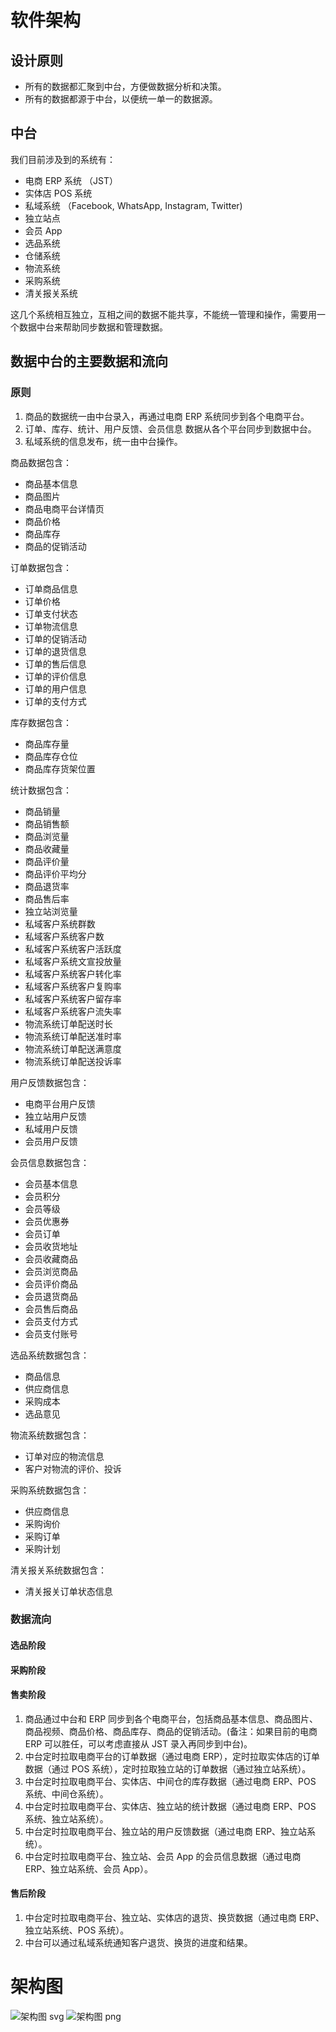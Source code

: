 # 软件架构

## 设计原则

* 所有的数据都汇聚到中台，方便做数据分析和决策。
* 所有的数据都源于中台，以便统一单一的数据源。

## 中台

我们目前涉及到的系统有：
* 电商 ERP 系统 （JST）
* 实体店 POS 系统
* 私域系统 （Facebook, WhatsApp, Instagram, Twitter)
* 独立站点
* 会员 App
* 选品系统
* 仓储系统
* 物流系统
* 采购系统
* 清关报关系统

这几个系统相互独立，互相之间的数据不能共享，不能统一管理和操作，需要用一个数据中台来帮助同步数据和管理数据。

## 数据中台的主要数据和流向


### 原则
1. 商品的数据统一由中台录入，再通过电商 ERP 系统同步到各个电商平台。
2. 订单、库存、统计、用户反馈、会员信息 数据从各个平台同步到数据中台。
3. 私域系统的信息发布，统一由中台操作。

商品数据包含：
* 商品基本信息
* 商品图片
* 商品电商平台详情页
* 商品价格
* 商品库存
* 商品的促销活动

订单数据包含：
* 订单商品信息
* 订单价格
* 订单支付状态
* 订单物流信息
* 订单的促销活动
* 订单的退货信息
* 订单的售后信息
* 订单的评价信息
* 订单的用户信息
* 订单的支付方式

库存数据包含：
* 商品库存量
* 商品库存仓位
* 商品库存货架位置

统计数据包含：
* 商品销量
* 商品销售额
* 商品浏览量
* 商品收藏量
* 商品评价量
* 商品评价平均分
* 商品退货率
* 商品售后率
* 独立站浏览量
* 私域客户系统群数
* 私域客户系统客户数
* 私域客户系统客户活跃度
* 私域客户系统文宣投放量
* 私域客户系统客户转化率
* 私域客户系统客户复购率
* 私域客户系统客户留存率
* 私域客户系统客户流失率
* 物流系统订单配送时长
* 物流系统订单配送准时率
* 物流系统订单配送满意度
* 物流系统订单配送投诉率

用户反馈数据包含：
* 电商平台用户反馈
* 独立站用户反馈
* 私域用户反馈
* 会员用户反馈

会员信息数据包含：
* 会员基本信息
* 会员积分
* 会员等级
* 会员优惠券
* 会员订单
* 会员收货地址
* 会员收藏商品
* 会员浏览商品
* 会员评价商品
* 会员退货商品
* 会员售后商品
* 会员支付方式
* 会员支付账号

选品系统数据包含：
* 商品信息
* 供应商信息
* 采购成本
* 选品意见

物流系统数据包含：
* 订单对应的物流信息
* 客户对物流的评价、投诉

采购系统数据包含：
* 供应商信息
* 采购询价
* 采购订单
* 采购计划

清关报关系统数据包含：
* 清关报关订单状态信息

### 数据流向

#### 选品阶段

#### 采购阶段

#### 售卖阶段

1. 商品通过中台和 ERP 同步到各个电商平台，包括商品基本信息、商品图片、商品视频、商品价格、商品库存、商品的促销活动。(备注：如果目前的电商 ERP 可以胜任，可以考虑直接从 JST 录入再同步到中台)。
2. 中台定时拉取电商平台的订单数据（通过电商 ERP），定时拉取实体店的订单数据（通过 POS 系统），定时拉取独立站的订单数据（通过独立站系统）。
3. 中台定时拉取电商平台、实体店、中间仓的库存数据（通过电商 ERP、POS 系统、中间仓系统）。
4. 中台定时拉取电商平台、实体店、独立站的统计数据（通过电商 ERP、POS 系统、独立站系统）。
5. 中台定时拉取电商平台、独立站的用户反馈数据（通过电商 ERP、独立站系统）。
6. 中台定时拉取电商平台、独立站、会员 App 的会员信息数据（通过电商 ERP、独立站系统、会员 App）。

#### 售后阶段

1. 中台定时拉取电商平台、独立站、实体店的退货、换货数据（通过电商 ERP、独立站系统、POS 系统）。
2. 中台可以通过私域系统通知客户退货、换货的进度和结果。


# 架构图

![架构图 svg](sw-arch.svg)
![架构图 png](sw-arch.png)
